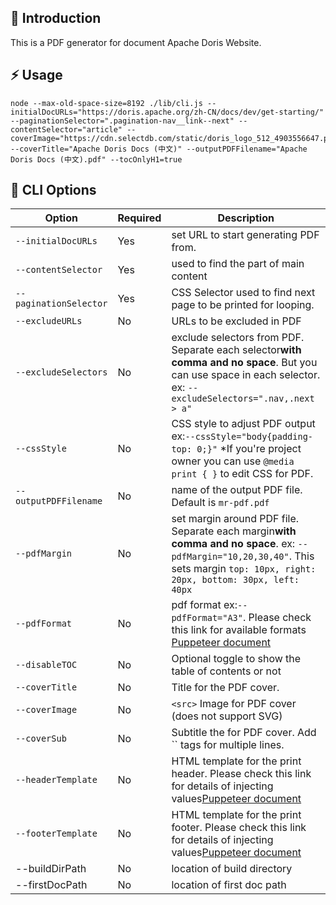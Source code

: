 ## 📌 Introduction

This is a PDF generator for document Apache Doris Website.

## ⚡ Usage

```shell
node --max-old-space-size=8192 ./lib/cli.js --initialDocURLs="https://doris.apache.org/zh-CN/docs/dev/get-starting/" --paginationSelector=".pagination-nav__link--next" --contentSelector="article" --coverImage="https://cdn.selectdb.com/static/doris_logo_512_4903556647.png" --coverTitle="Apache Doris Docs (中文)" --outputPDFFilename="Apache Doris Docs (中文).pdf" --tocOnlyH1=true
```

## 🍗 CLI Options

| Option                   | Required | Description                                                                                                                                                                                 |
| ------------------------ | -------- | ------------------------------------------------------------------------------------------------------------------------------------------------------------------------------------------- |
| `--initialDocURLs`     | Yes      | set URL to start generating PDF from.                                                                                                                                                       |
| `--contentSelector`    | Yes      | used to find the part of main content                                                                                                                                                       |
| `--paginationSelector` | Yes      | CSS Selector used to find next page to be printed for looping.                                                                                                                              |
| `--excludeURLs`        | No       | URLs to be excluded in PDF                                                                                                                                                                  |
| `--excludeSelectors`   | No       | exclude selectors from PDF. Separate each selector**with comma and no space**. But you can use space in each selector. ex: `--excludeSelectors=".nav,.next > a"`                    |
| `--cssStyle`           | No       | CSS style to adjust PDF output ex:`--cssStyle="body{padding-top: 0;}"` \*If you're project owner you can use `@media print { }` to edit CSS for PDF.                                    |
| `--outputPDFFilename`  | No       | name of the output PDF file. Default is `mr-pdf.pdf`                                                                                                                                      |
| `--pdfMargin`          | No       | set margin around PDF file. Separate each margin**with comma and no space**. ex: `--pdfMargin="10,20,30,40"`. This sets margin `top: 10px, right: 20px, bottom: 30px, left: 40px` |
| `--pdfFormat`          | No       | pdf format ex:`--pdfFormat="A3"`. Please check this link for available formats [Puppeteer document](https://pptr.dev/#?product=Puppeteer&version=v5.2.1&show=api-pagepdfoptions)             |
| `--disableTOC`         | No       | Optional toggle to show the table of contents or not                                                                                                                                        |
| `--coverTitle`         | No       | Title for the PDF cover.                                                                                                                                                                    |
| `--coverImage`         | No       | `<src>` Image for PDF cover (does not support SVG)                                                                                                                                        |
| `--coverSub`           | No       | Subtitle the for PDF cover. Add `` tags for multiple lines.                                                                                                                                 |
| `--headerTemplate`     | No       | HTML template for the print header. Please check this link for details of injecting values[Puppeteer document](https://pptr.dev/#?product=Puppeteer&show=api-pagepdfoptions)                   |
| `--footerTemplate`     | No       | HTML template for the print footer. Please check this link for details of injecting values[Puppeteer document](https://pptr.dev/#?product=Puppeteer&show=api-pagepdfoptions)                   |
| --buildDirPath           | No       | location of build directory                                                                                                                                                                 |
| --firstDocPath           | No       | location of first doc path                                                                                                                                                                  |
